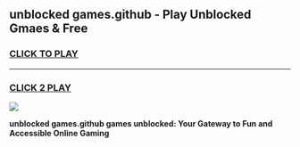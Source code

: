 
## unblocked games.github - Play Unblocked Gmaes & Free
<h3>
<a href="https://premium.freeplayer.one?title=unblocked_games.github&ref=20F">CLICK TO PLAY</a></h3>
<hr>

<h3>
<a href="https://premium.freeplayer.one?title=unblocked_games.github&ref=20F">CLICK 2 PLAY</a>
  
</h3>

<a href="https://premium.freeplayer.one?title=unblocked_games.github&ref=20F/"><img src="https://clearcache.store/games.png"></a>


**unblocked games.github games unblocked: Your Gateway to Fun and Accessible Online Gaming**
